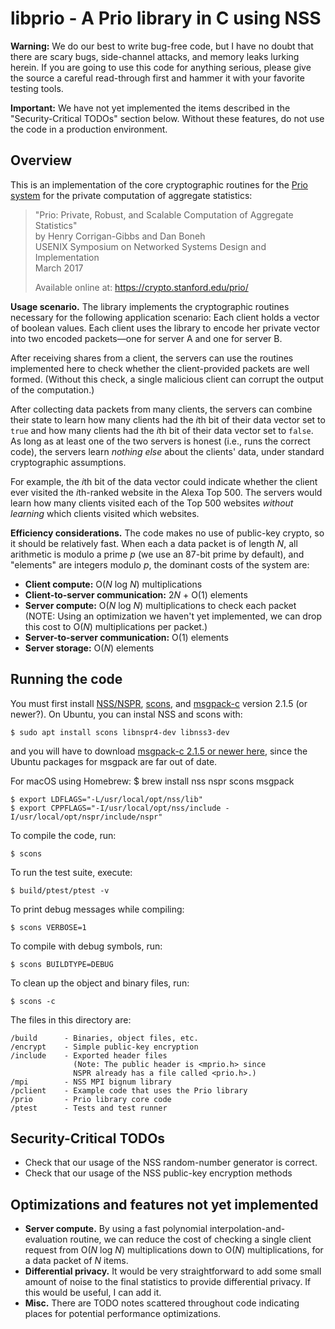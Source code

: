 # libprio - A Prio library in C using NSS 

**Warning:**
We do our best to write bug-free code, but I have no doubt
that there are scary bugs, side-channel attacks, and memory leaks 
lurking herein. 
If you are going to use this code for anything serious, please
give the source a careful read-through first and hammer it with
your favorite testing tools.

**Important:**
We have not yet implemented the items
described in the "Security-Critical TODOs" section below.
Without these features, do not use the code in a production environment.


## Overview

This is an implementation of the core cryptographic routines
for the [Prio system](https://crypto.stanford.edu/prio/) 
for the private computation of aggregate statistics:
> "Prio: Private, Robust, and Scalable Computation of Aggregate Statistics"<br>
> by Henry Corrigan-Gibbs and Dan Boneh<br>
> USENIX Symposium on Networked Systems Design and Implementation<br>
> March 2017
>
> Available online at:
>    https://crypto.stanford.edu/prio/

**Usage scenario.**
The library implements the cryptographic routines necessary
for the following application scenario:
Each client holds a vector of boolean values.
Each client uses the library to encode her private vector into two 
encoded packets&mdash;one for server A and one for server B.

After receiving shares from a client, the servers can use the routines
implemented here to check whether the client-provided packets are 
well formed. 
(Without this check, a single malicious client can corrupt the
output of the computation.)

After collecting data packets from many clients, the servers
can combine their state to learn how many clients had the
*i*th bit of their data vector set to `true` and how many
clients had the *i*th bit of their data vector set to `false`.
As long as at least one of the two servers is honest 
(i.e., runs the correct code), 
the servers learn *nothing else* about the clients' data, 
under standard cryptographic assumptions.

For example, the *i*th bit of the data vector could indicate
whether the client ever visited the *i*th-ranked website
in the Alexa Top 500.
The servers would learn how many clients visited each of the 
Top 500 websites *without learning* which clients visited
which websites.

**Efficiency considerations.**
The code makes no use of public-key crypto, so it should 
be relatively fast.
When each a data packet is of length *N*, 
all arithmetic is modulo a prime *p* (we use an 87-bit prime by default), 
and "elements" are integers modulo *p*, 
the dominant costs of the system are:
* **Client compute:** O(*N* log *N*) multiplications 
* **Client-to-server communication:** 2*N* + O(1) elements<br>
* **Server compute:** O(*N* log *N*) multiplications to check each packet<br> 
    (NOTE: Using an optimization we haven't yet implemented, we can 
    drop this cost to O(*N*) multiplications per packet.)
* **Server-to-server communication:** O(1) elements
* **Server storage:** O(*N*) elements

## Running the code

You must first install 
[NSS/NSPR](https://developer.mozilla.org/en-US/docs/Mozilla/Projects/NSS), 
[scons](http://scons.org/), and 
[msgpack-c](https://github.com/msgpack/msgpack-c) version 2.1.5 (or newer?).
On Ubuntu, you can instal NSS and scons with:

    $ sudo apt install scons libnspr4-dev libnss3-dev 

and you will have to download [msgpack-c 2.1.5 or newer here](https://github.com/msgpack/msgpack-c/releases),
since the Ubuntu packages for msgpack are far out of date.

For macOS using Homebrew:
    $ brew install nss nspr scons msgpack

    $ export LDFLAGS="-L/usr/local/opt/nss/lib"
    $ export CPPFLAGS="-I/usr/local/opt/nss/include -I/usr/local/opt/nspr/include/nspr"

To compile the code, run:

    $ scons

To run the test suite, execute:

    $ build/ptest/ptest -v

To print debug messages while compiling:

    $ scons VERBOSE=1

To compile with debug symbols, run:

    $ scons BUILDTYPE=DEBUG

To clean up the object and binary files, run:

    $ scons -c

The files in this directory are:
````
/build      - Binaries, object files, etc.
/encrypt    - Simple public-key encryption
/include    - Exported header files
              (Note: The public header is <mprio.h> since
              NSPR already has a file called <prio.h>.)
/mpi        - NSS MPI bignum library 
/pclient    - Example code that uses the Prio library
/prio       - Prio library core code
/ptest      - Tests and test runner
````

## Security-Critical TODOs 
<a name="security"></a>
* Check that our usage of the NSS random-number generator is correct.
* Check that our usage of the NSS public-key encryption methods


## Optimizations and features not yet implemented
* **Server compute.**
  By using a fast polynomial interpolation-and-evaluation
  routine, we can reduce the cost of checking a single client
  request from O(*N* log *N*) multiplications down to O(*N*)
  multiplications, for a data packet of *N* items.
* **Differential privacy.**
  It would be very straightforward to add some small amount of 
  noise to the final statistics to provide differential privacy.
  If this would be useful, I can add it.
* **Misc.**
  There are TODO notes scattered throughout code indicating
  places for potential performance optimizations.
  

